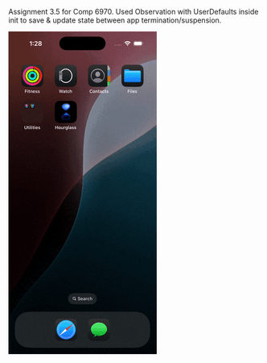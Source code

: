 Assignment 3.5 for Comp 6970. Used Observation with UserDefaults inside init to save & update state between app termination/suspension.

![me](https://github.com/Trey-Gaines/Hourglass/blob/main/Simulator%20Screen%20Recording%20-%20iPhone%2016%20Pro%20-%202025-06-08%20at%2013.28.31.gif)
